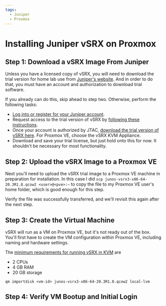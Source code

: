```yaml
---
tags:
  - Juniper
  - Proxmox
---
```


# Installing Juniper vSRX on Proxmox

## Step 1: Download a vSRX Image From Juniper

Unless you have a licensed copy of vSRX, you will need to download the trial version for home lab use from [Juniper's website](https://www.juniper.com).
And in order to do that, you must have an account and authorization to download trial software.

If you already can do this, skip ahead to step two. Otherwise, perform the following tasks:

* [Log into or register for your Juniper account](https://iam-signin.juniper.net/).
* Request access to the trial version of vSRX by [following these instructions](https://www.juniper.net/us/en/dm/download-next-gen-vsrx-firewall-trial.html).
* Once your account is authorized by JTAC, [download the trial version of vSRX here](https://support.juniper.net/support/downloads/?p=vsrxeval). For Proxmox VE, choose the vSRX KVM Appliance.
* Download and save your trial license, but just hold onto this for now. It shouldn't be necessary for most functionality.

## Step 2: Upload the vSRX Image to a Proxmox VE

Next you'll need to upload the vSRX trial image to a Proxmox VE machine in preparation for installation. In this case I did
`scp junos-vsrx3-x86-64-20.3R1.8.qcow2 <user>@<pve>:~` to copy the file to my Proxmox VE user's home folder, which is good enough for this step.

Verify the file was successfully transferred, and we'll revisit this again after the next step.

## Step 3: Create the Virtual Machine

vSRX will run as a VM on Proxmox VE, but it's not ready out of the box. You'll first have to create the VM configuration within Proxmox VE, including naming and hardware settings.

The [minimum requirements for running vSRX in KVM](https://www.juniper.net/documentation/us/en/software/vsrx/vsrx-consolidated-deployment-guide/vsrx-kvm/topics/concept/security-vsrx-system-requirement-with-kvm.html) are

- 2 CPUs
- 4 GB RAM
- 20 GB storage

`qm importdisk <vm-id> junos-vsrx3-x86-64-20.3R1.8.qcow2 local-lvm`

## Step 4: Verify VM Bootup and Initial Login
